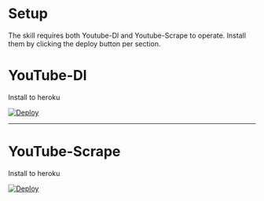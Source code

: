 Setup
=====================
The skill requires both Youtube-Dl and Youtube-Scrape to operate. Install them by clicking the deploy button per section.

YouTube-Dl
=====================

Install to heroku

[![Deploy](https://www.herokucdn.com/deploy/button.svg)](https://heroku.com/deploy?template=https://github.com/andrewstech/youtube-dl-api-server)


---------------------------------------------------------------------------------------------------------------------------------------

YouTube-Scrape
=====================

Install to heroku

[![Deploy](https://www.herokucdn.com/deploy/button.svg)](https://heroku.com/deploy?template=https://github.com/unofficial-skills/youtube-scrape)

